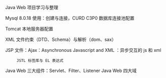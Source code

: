 Java Web 项目学习与整理

Mysql 8.0.18 使用：创建与连接，CURD
C3P0 数据库连接池配置

Tomcat 本地服务器配置

XML 文件约束（DTD、Schema）与解析（dom、sax）

JSP 文件：Ajax：Asynchronous Javascript and XML ：异步交互的 js 和 xml
 
         JSTL 标签库与 EL 表达式

Java Web 三大组件：Servlet、Filter、Listener
Java Web 四大域
